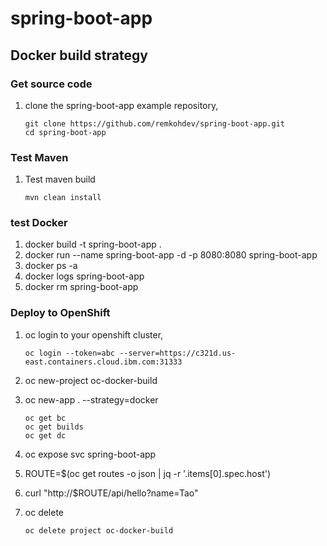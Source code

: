 # spring-boot-app

## Docker build strategy

### Get source code

1. clone the spring-boot-app example repository,

    ```
    git clone https://github.com/remkohdev/spring-boot-app.git
    cd spring-boot-app
    ```

### Test Maven

1. Test maven build

    ```
    mvn clean install
    ```

### test Docker

1. docker build -t spring-boot-app .
1. docker run --name spring-boot-app -d -p 8080:8080 spring-boot-app
1. docker ps -a
1. docker logs spring-boot-app
1. docker rm spring-boot-app

### Deploy to OpenShift

1. oc login to your openshift cluster,

    ```
    oc login --token=abc --server=https://c321d.us-east.containers.cloud.ibm.com:31333
    ```

1. oc new-project oc-docker-build
1. oc new-app . --strategy=docker

    ```
    oc get bc
    oc get builds
    oc get dc
    ```

1. oc expose svc spring-boot-app
1. ROUTE=$(oc get routes -o json | jq -r '.items[0].spec.host')
1. curl "http://$ROUTE/api/hello?name=Tao"
1. oc delete

    ```
    oc delete project oc-docker-build
    ```
